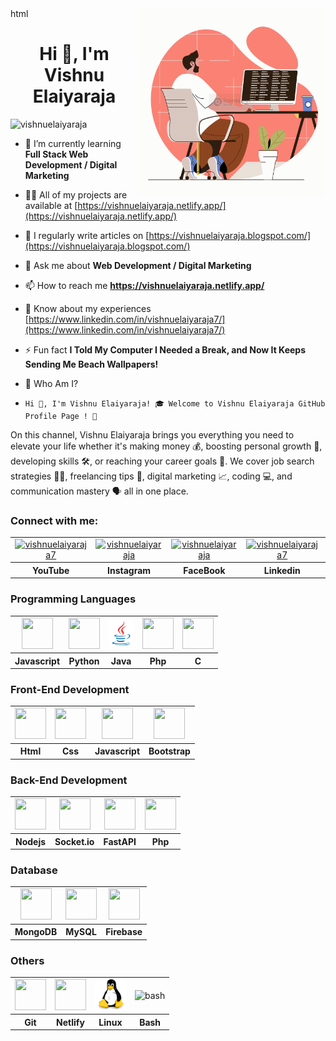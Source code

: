 <html><meta name="google-site-verification" content="s6gY-Dnu5rwhFljUBzkx-96NbNCQMCJQGdzvW47grVY" </>html
<img src="./Web development.gif" align="right" width=300>

<h1 align="center">Hi 👋, I'm Vishnu Elaiyaraja</h1>
<p align="left"> <img src="https://komarev.com/ghpvc/?username=vishnuelaiyaraja&label=Profile%20views&color=0e75b6&style=flat" alt="vishnuelaiyaraja" /> </p>

- 🌱 I’m currently learning **Full Stack Web Development / Digital Marketing**

- 👨‍💻 All of my projects are available at [https://vishnuelaiyaraja.netlify.app/](https://vishnuelaiyaraja.netlify.app/)

- 📝 I regularly write articles on [https://vishnuelaiyaraja.blogspot.com/](https://vishnuelaiyaraja.blogspot.com/)

- 💬 Ask me about **Web Development / Digital Marketing**

- 📫 How to reach me **https://vishnuelaiyaraja.netlify.app/**

- 📄 Know about my experiences [https://www.linkedin.com/in/vishnuelaiyaraja7/](https://www.linkedin.com/in/vishnuelaiyaraja7/)

- ⚡ Fun fact **I Told My Computer I Needed a Break, and Now It Keeps Sending Me Beach Wallpapers!**

- 🔐 Who Am I?
-     Hi 👋, I'm Vishnu Elaiyaraja! 🎓 Welcome to Vishnu Elaiyaraja GitHub Profile Page ! 🚀
On this channel, Vishnu Elaiyaraja brings you everything you need to elevate your life whether it's making money 💰, boosting personal growth 🌱, developing skills 🛠️, or reaching your career goals 🎯. We cover job search strategies 🧑‍💼, freelancing tips 💼, digital marketing 📈, coding 💻, and communication mastery 🗣️ all in one place.

<h3 align="left">Connect with me:</h3>
<p align="left">
</p>
<table style="text-align: center;">
    <tr>
       <td>
          <a href="https://www.youtube.com/@VishnuElaiyaraja7" target="blank"><img align="center" src="https://raw.githubusercontent.com/rahuldkjain/github-profile-readme-generator/master/src/images/icons/Social/youtube.svg" alt="vishnuelaiyaraja7"  width=50 height=50  /></a>
        </td>
        <td>
           <a href="https://instagram.com/vishnuelaiyaraja" target="blank"><img align="center" src="https://raw.githubusercontent.com/rahuldkjain/github-profile-readme-generator/master/src/images/icons/Social/instagram.svg" alt="vishnuelaiyaraja" width=60 height=60 /></a>
        </td>
        <td>            
           <a href="https://fb.com/vishnuelaiyaraja" target="blank"><img align="center" src="https://raw.githubusercontent.com/rahuldkjain/github-profile-readme-generator/master/src/images/icons/Social/facebook.svg" alt="vishnuelaiyaraja" width=60 height=60 /></a>
        </td>        
        <td>
            <a href="https://linkedin.com/in/vishnuelaiyaraja" target="blank"><img align="center" src="https://raw.githubusercontent.com/rahuldkjain/github-profile-readme-generator/master/src/images/icons/Social/linked-in-alt.svg" alt="vishnuelaiyaraja7" width=60 height=60 /></a>
        </td>        
        <td>
            <a href="https://twitter.com/vishnuelaiyaraja" target="blank"><img align="center" src="https://raw.githubusercontent.com/rahuldkjain/github-profile-readme-generator/master/src/images/icons/Social/twitter.svg" alt="vishnuelaiyaraja" width=60 height=60 /></a>
        </td>
        <td>    
         <a href="https://whatsapp.com/channel/0029VamQps8EAKWJP5HmVh0T" target="blank"><img align="center" src="https://raw.githubusercontent.com/rahuldkjain/github-profile-readme-generator/master/src/images/icons/Social/whatsapp.svg" alt="0029VamQps8EAKWJP5HmVh0T"  width=50 height=50  /></a>
        </td>
        <td>    
         <a href="https://t.me/VishnuElaiyaraja" target="blank"><img align="center" src="https://cdn.jsdelivr.net/npm/simple-icons@v6/icons/telegram.svg" alt="VishnuElaiyaraja" width="50" height="50" />
</a>
        </td>
    </tr>
    <tr>
        <th>YouTube</th>
        <th>Instagram</th>
        <th>FaceBook</th>
        <th>Linkedin</th>
        <th>Twitter</th>
        <th>Whatsapp</th>
        <th>Telegram</th>
    </tr>
</table>

### Programming Languages
<table style="text-align: center;">
    <tr>
        <td>
            <img src="https://cdn.jsdelivr.net/gh/devicons/devicon/icons/javascript/javascript-original.svg"
                width=50 height=50 />
        </td>
        <td>
            <img src="https://cdn.jsdelivr.net/gh/devicons/devicon/icons/python/python-original.svg"
                width=50 height=50 />
        </td>
        <td>
        <img src="https://raw.githubusercontent.com/devicons/devicon/master/icons/java/java-original.svg" alt="java" width="40" height="40"/>
        </td>
        <td>
            <img src="https://cdn.jsdelivr.net/gh/devicons/devicon/icons/php/php-original.svg"
                width=50 height=50 />
        </td>
        <td>
            <img src="https://cdn.jsdelivr.net/gh/devicons/devicon/icons/c/c-original.svg"
                width=50 height=50 />
        </td>
    </tr>
    <tr>
        <th>Javascript</th>
        <th>Python</th>
        <th>Java</th>
        <th>Php</th>
        <th>  C  </th>
    </tr>
</table>

### Front-End Development
<table style="text-align: center;">
    <tr>
        <td>
            <img src="https://cdn.jsdelivr.net/gh/devicons/devicon/icons/html5/html5-original.svg"
                width=50 height=50 />
        </td>
        <td>
            <img src="https://cdn.jsdelivr.net/gh/devicons/devicon/icons/css3/css3-original.svg"
                width=50 height=50 />
        </td>
        <td>
            <img src="https://cdn.jsdelivr.net/gh/devicons/devicon/icons/javascript/javascript-original.svg"
                width=50 height=50 />
        </td>
        <td>
            <img src="https://cdn.jsdelivr.net/gh/devicons/devicon@latest/icons/bootstrap/bootstrap-original.svg" width=50 height=50 />
        </td>
    </tr>
    <tr>
        <th>Html</th>
        <th>Css</th>
        <th>Javascript</th>
        <th>Bootstrap</th>
    </tr>
</table>

### Back-End Development
<table style="text-align: center;">
    <tr>
        <td>
            <img src="https://cdn.jsdelivr.net/gh/devicons/devicon/icons/nodejs/nodejs-original.svg"
                width=50 height=50 />
        </td>
        <td>
            <img src="https://cdn.jsdelivr.net/gh/devicons/devicon/icons/socketio/socketio-original.svg" width="50" height="50" />
        </td>
        <td>
           <img src="https://cdn.jsdelivr.net/gh/devicons/devicon/icons/fastapi/fastapi-original.svg" width=50 height=50 />
        </td>
        <td>
            <img src="https://cdn.jsdelivr.net/gh/devicons/devicon/icons/php/php-original.svg"
                width=50 height=50 />
        </td>
    </tr>
    <tr>
        <th>Nodejs</th>
        <th>Socket.io</th>
        <th>FastAPI</th>
        <th>Php</th>
    </tr>
</table>



### Database
<table style="text-align: center;">
    <tr>
        <td>
            <img src="https://cdn.jsdelivr.net/gh/devicons/devicon/icons/mongodb/mongodb-original.svg" width=50 height=50 />
        </td>
        <td>
            <img src="https://cdn.jsdelivr.net/gh/devicons/devicon/icons/mysql/mysql-original-wordmark.svg" width=50 height=50 />
        </td>
        <td>
            <img src="https://cdn.jsdelivr.net/gh/devicons/devicon/icons/firebase/firebase-plain-wordmark.svg" width=50 height=50 />
        </td>
    </tr>
    <tr>
        <th>MongoDB</th>
        <th>MySQL</td>
        <th>Firebase</th>
    </tr>
</table>

### Others
<table style="text-align: center;">
    <tr>
        <td>
            <img src="https://cdn.jsdelivr.net/gh/devicons/devicon/icons/git/git-original.svg" width=50 height=50 />
        </td>
         <td>
            <img src="https://cdn.jsdelivr.net/gh/devicons/devicon@latest/icons/netlify/netlify-original.svg" width=50 height=50/>
         </td>
        <td>
       <img src="https://raw.githubusercontent.com/devicons/devicon/master/icons/linux/linux-original.svg" alt="linux" width="50" height="50"/>
        </td>
        <td>
          <img src="https://www.vectorlogo.zone/logos/gnu_bash/gnu_bash-icon.svg" alt="bash" width="50" height="50"/>
        </td>
    </tr>
    <tr>
        <th>Git</th>
        <th>Netlify</th>
        <th>Linux</th>
        <th>Bash</th>
    </tr>
</table>
